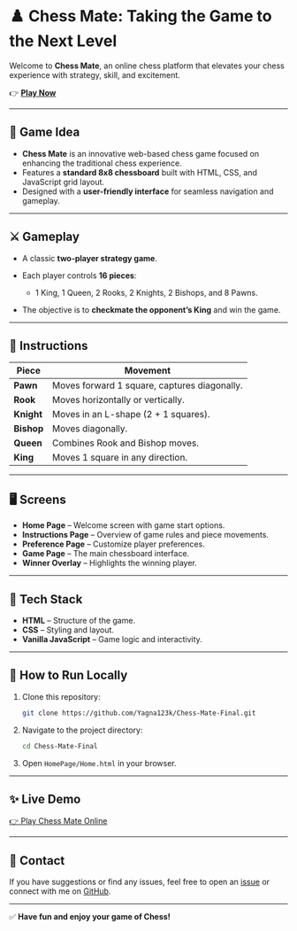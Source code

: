 # ♟️ Chess Mate: Taking the Game to the Next Level

Welcome to **Chess Mate**, an online chess platform that elevates your chess experience with strategy, skill, and excitement.

👉 **[Play Now](https://yagna123k.github.io/Chess-Mate-Final/HomePage/Home.html)**

---

## 🎯 Game Idea

* **Chess Mate** is an innovative web-based chess game focused on enhancing the traditional chess experience.
* Features a **standard 8x8 chessboard** built with HTML, CSS, and JavaScript grid layout.
* Designed with a **user-friendly interface** for seamless navigation and gameplay.

---

## ⚔️ Gameplay

* A classic **two-player strategy game**.
* Each player controls **16 pieces**:

  * 1 King, 1 Queen, 2 Rooks, 2 Knights, 2 Bishops, and 8 Pawns.
* The objective is to **checkmate the opponent’s King** and win the game.

---

## 📝 Instructions

| Piece      | Movement                                     |
| ---------- | -------------------------------------------- |
| **Pawn**   | Moves forward 1 square, captures diagonally. |
| **Rook**   | Moves horizontally or vertically.            |
| **Knight** | Moves in an L-shape (2 + 1 squares).         |
| **Bishop** | Moves diagonally.                            |
| **Queen**  | Combines Rook and Bishop moves.              |
| **King**   | Moves 1 square in any direction.             |

---

## 🖥️ Screens

* **Home Page** – Welcome screen with game start options.
* **Instructions Page** – Overview of game rules and piece movements.
* **Preference Page** – Customize player preferences.
* **Game Page** – The main chessboard interface.
* **Winner Overlay** – Highlights the winning player.

---

## 🚀 Tech Stack

* **HTML** – Structure of the game.
* **CSS** – Styling and layout.
* **Vanilla JavaScript** – Game logic and interactivity.

---

## 📌 How to Run Locally

1. Clone this repository:

   ```bash
   git clone https://github.com/Yagna123k/Chess-Mate-Final.git
   ```
2. Navigate to the project directory:

   ```bash
   cd Chess-Mate-Final
   ```
3. Open `HomePage/Home.html` in your browser.

---

## ✨ Live Demo

[👉 Play Chess Mate Online](https://yagna123k.github.io/Chess-Mate-Final/HomePage/Home.html)

---

## 📧 Contact

If you have suggestions or find any issues, feel free to open an [issue](https://github.com/Yagna123k/Chess-Mate-Final/issues) or connect with me on [GitHub](https://github.com/Yagna123k).

---

✅ **Have fun and enjoy your game of Chess!**
